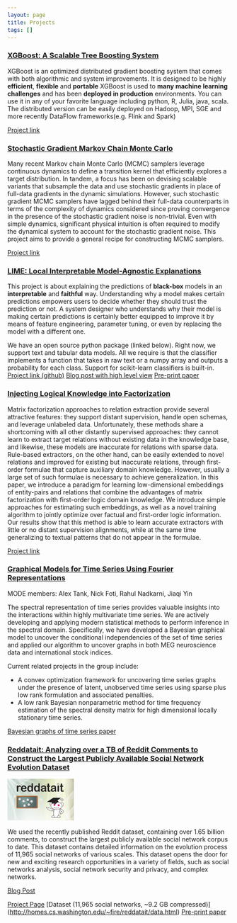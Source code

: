 ```yaml
---
layout: page
title: Projects
tags: []
---
```


### [XGBoost: A Scalable Tree Boosting System](http://dmlc.cs.washington.edu/xgboost.html)

XGBoost is an optimized distributed gradient boosting system that comes with both algorithmic and system improvements.
It is designed to be highly **efficient**, **flexible** and **portable**
XGBoost is used to **many machine learning challenges** and has been **deployed in production** environments.
You can use it in any of your favorite language including python, R, Julia, java, scala. The distributed version can be easily deployed on
Hadoop, MPI, SGE and more recently DataFlow frameworks(e.g. Flink and Spark)

[Project link](http://dmlc.cs.washington.edu/xgboost.html)

### [Stochastic Gradient Markov Chain Monte Carlo](sgmcmc)

Many recent Markov chain Monte Carlo (MCMC) samplers leverage continuous dynamics to define a transition kernel that efficiently explores a target distribution. In tandem, a focus has been on devising scalable variants that subsample the data and use stochastic gradients in place of full-data gradients in the dynamic simulations.
However, such stochastic gradient MCMC samplers have lagged behind their full-data counterparts in terms of the complexity of dynamics considered since proving convergence in the presence of the stochastic gradient noise is non-trivial. Even with simple dynamics, significant physical intuition is often required to modify the dynamical system to account for the stochastic gradient noise. This project aims to provide a general recipe for constructing MCMC samplers.

[Project link](sgmcmc)

### [LIME: Local Interpretable Model-Agnostic Explanations](https://github.com/marcotcr/lime)

This project is about explaining the predictions of **black-box** models in an
**interpretable** and **faithful** way.
Understanding why a model makes certain predictions empowers users to decide
whether they should trust the prediction or not.
A system designer who understands why their model is making certain predictions is
certainly better equipped to improve it by means of feature engineering,
parameter tuning, or even by replacing the model with a different one.

We have an open source python package (linked below). Right now, we support text
and tabular data models. All we require is that the classifier implements a
function that takes in raw text or a numpy array and outputs a probability for
each class. Support for scikit-learn classifiers is built-in.
[Project link (github)](https://github.com/marcotcr/lime)
[Blog post with high level view](http://homes.cs.washington.edu/~marcotcr/blog/lime/)
[Pre-print paper](http://arxiv.org/abs/1602.04938)

### [Injecting Logical Knowledge into Factorization](logicmf)

Matrix factorization approaches to relation extraction provide several attractive features: they support distant supervision, handle open schemas, and leverage unlabeled data. Unfortunately, these methods share a shortcoming with all other distantly supervised approaches: they cannot learn to extract target relations without existing data in the knowledge base, and likewise, these models are inaccurate for relations with sparse data. Rule-based extractors, on the other hand, can be easily extended to novel relations and improved for existing but inaccurate relations, through first-order formulae that capture auxiliary domain knowledge. However, usually a large set of such formulae is necessary to achieve generalization.
In this paper, we introduce a paradigm for learning low-dimensional embeddings of entity-pairs and relations that combine the advantages of matrix factorization with first-order logic domain knowledge. We introduce simple approaches for estimating such embeddings, as well as a novel training algorithm to jointly optimize over factual and first-order logic information. Our results show that this method is able to learn accurate extractors with little or no distant supervision alignments, while at the same time generalizing to textual patterns that do not appear in the formulae.

[Project link](logicmf)

### [Graphical Models for Time Series Using Fourier Representations](gmts)
MODE members: Alex Tank, Nick Foti, Rahul Nadkarni, Jiaqi Yin

The spectral representation of time series provides valuable insights into the interactions
within highly multivariate time series. We are actively developing and applying modern
statistical methods to perform inference in the spectral domain. Specifically, we have developed a
Bayesian graphical model to uncover the conditional independencies of the set of time series and applied our algorithm
to uncover graphs in both MEG neuroscience data and international stock indices.

Current related projects in the group include:
- A convex optimization framework for uncovering time series graphs under
  the presence of latent, unobserved time series using sparse plus low rank formulation and associated penalties. </li>
- A low rank Bayesian
  nonparametric method for time frequency estimation of the spectral density matrix for high dimensional
 locally stationary time series.

[Bayesian graphs of time series paper](http://arxiv.org/abs/1505.03131)



### [Reddatait: Analyzing over a TB of Reddit Comments to Construct the Largest Publicly Available Social Network Evolution Dataset](http://homes.cs.washington.edu/~fire/reddatait/)
<img src="../images/reddatait.jpg" width=150/>

We used the recently published Reddit dataset, containing over 1.65 billion comments, to construct the largest publicly available social network corpus to date.  This dataset contains detailed information on the evolution process of 11,965 social networks of various scales.  This dataset opens the door for new and exciting research opportunities in a variety of fields, such as social networks analysis, social network security and privacy, and complex networks.

[Blog Post](https://medium.com/@michael.fire/reddatait-analyzing-over-a-tb-of-reddit-comments-to-construct-the-largest-publicly-available-83f2c234f5fd#.5imyp5b7z)

[Project Page](http://homes.cs.washington.edu/~fire/reddatait/)
[Dataset (11,965 social networks, ~9.2 GB compressed)] (http://homes.cs.washington.edu/~fire/reddatait/data.html)
[Pre-print paper](http://homes.cs.washington.edu/~fire/pdf/reddatait.pdf)
